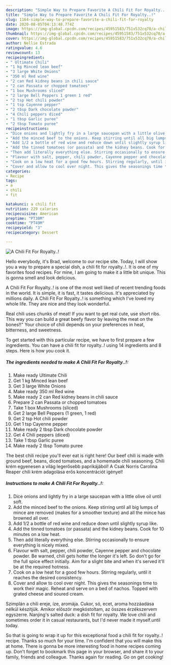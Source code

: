```yaml
---
description: "Simple Way to Prepare Favorite A Chili Fit For Royalty..!"
title: "Simple Way to Prepare Favorite A Chili Fit For Royalty..!"
slug: 1164-simple-way-to-prepare-favorite-a-chili-fit-for-royalty
date: 2020-08-05T04:13:48.774Z
image: https://img-global.cpcdn.com/recipes/45951583/751x532cq70/a-chili-fit-for-royalty-recipe-main-photo.jpg
thumbnail: https://img-global.cpcdn.com/recipes/45951583/751x532cq70/a-chili-fit-for-royalty-recipe-main-photo.jpg
cover: https://img-global.cpcdn.com/recipes/45951583/751x532cq70/a-chili-fit-for-royalty-recipe-main-photo.jpg
author: Nellie Estrada
ratingvalue: 4.6
reviewcount: 13
recipeingredient:
- " Ultimate Chili"
- "1 kg Minced lean beef"
- "3 large White Onions"
- "350 ml Red wine"
- "2 can Red kidney beans in chili sauce"
- "2 can Passata or chopped tomatoes"
- "1 box Mushrooms sliced"
- "2 large Bell Peppers 1 green 1 red"
- "2 tsp Hot chili powder"
- "1 tsp Cayenne pepper"
- "2 tbsp Dark chocolate powder"
- "4 Chili peppers diced"
- "1 tbsp Garlic puree"
- "2 tbsp Tomato puree"
recipeinstructions:
- "Dice onions and lightly fry in a large saucepan with a little olive oil until soft."
- "Add the minced beef to the onions. Keep stirring until all big lumps of mince are removed (makes for a smoother texture) and all the mince has browned all over."
- "Add 1/2 a bottle of red wine and reduce down until slightly syrup like."
- "Add the tinned tomatoes (or passata) and the kidney beans. Cook for 10 minutes on a low heat."
- "Then add literally everything else. Stirring occasionally to ensure everything is nicely mixed."
- "Flavour with salt, pepper, chili powder, Cayenne pepper and chocolate powder. Be warned, chili gets hotter the longer it&#39;s left. So don&#39;t go for the full spice effect initially. Aim for a slight bite and when it&#39;s served it&#39;ll be at the required hotness."
- "Cook on a low heat for a good few hours. Stirring regularly, until it reaches the desired consistency."
- "Cover and allow to cool over night. This gives the seasonings time to work their magic. Reheat and serve on a bed of nachos. Topped with grated cheese and soured cream."
categories:
- Recipe
tags:
- a
- chili
- fit

katakunci: a chili fit 
nutrition: 229 calories
recipecuisine: American
preptime: "PT30M"
cooktime: "PT49M"
recipeyield: "3"
recipecategory: Dessert

---
```



![A Chili Fit For Royalty..!](https://img-global.cpcdn.com/recipes/45951583/751x532cq70/a-chili-fit-for-royalty-recipe-main-photo.jpg)

Hello everybody, it's Brad, welcome to our recipe site. Today, I will show you a way to prepare a special dish, a chili fit for royalty..!. It is one of my favorites food recipes. For mine, I am going to make it a little bit unique. This is gonna smell and look delicious.

A Chili Fit For Royalty..! is one of the most well liked of recent trending foods in the world. It is simple, it is fast, it tastes delicious. It's appreciated by millions daily. A Chili Fit For Royalty..! is something which I've loved my whole life. They are nice and they look wonderful.

Real chili uses chunks of meat! If you want to get real cute, use short ribs. This way you can build a great beefy flavor by leaving the meat on the bones!!&#34; Your choice of chili depends on your preferences in heat, bitterness, and sweetness.


To get started with this particular recipe, we have to first prepare a few ingredients. You can have a chili fit for royalty..! using 14 ingredients and 8 steps. Here is how you cook it.

<!--inarticleads1-->

##### The ingredients needed to make A Chili Fit For Royalty..!:

1. Make ready  Ultimate Chili
1. Get 1 kg Minced lean beef
1. Get 3 large White Onions
1. Make ready 350 ml Red wine
1. Make ready 2 can Red kidney beans in chili sauce
1. Prepare 2 can Passata or chopped tomatoes
1. Take 1 box Mushrooms (sliced)
1. Get 2 large Bell Peppers (1 green, 1 red)
1. Get 2 tsp Hot chili powder
1. Get 1 tsp Cayenne pepper
1. Make ready 2 tbsp Dark chocolate powder
1. Get 4 Chili peppers (diced)
1. Take 1 tbsp Garlic puree
1. Make ready 2 tbsp Tomato puree


The best chili recipe you&#39;ll ever eat is right here! Our beef chili is made with ground beef, beans, diced tomatoes, and a homemade chili seasoning. Chili krém egyenesen a világ legerősebb paprikájából! A Csak Norris Carolina Reaper chili krém adagolása erős koncentrációt igényel! 

<!--inarticleads2-->

##### Instructions to make A Chili Fit For Royalty..!:

1. Dice onions and lightly fry in a large saucepan with a little olive oil until soft.
1. Add the minced beef to the onions. Keep stirring until all big lumps of mince are removed (makes for a smoother texture) and all the mince has browned all over.
1. Add 1/2 a bottle of red wine and reduce down until slightly syrup like.
1. Add the tinned tomatoes (or passata) and the kidney beans. Cook for 10 minutes on a low heat.
1. Then add literally everything else. Stirring occasionally to ensure everything is nicely mixed.
1. Flavour with salt, pepper, chili powder, Cayenne pepper and chocolate powder. Be warned, chili gets hotter the longer it&#39;s left. So don&#39;t go for the full spice effect initially. Aim for a slight bite and when it&#39;s served it&#39;ll be at the required hotness.
1. Cook on a low heat for a good few hours. Stirring regularly, until it reaches the desired consistency.
1. Cover and allow to cool over night. This gives the seasonings time to work their magic. Reheat and serve on a bed of nachos. Topped with grated cheese and soured cream.


Szimplán a chili ereje, íze, aromája. Cukor, só, ecet, aroma hozzáadása nélkül készítjük. Amikor először megkóstoltam, az összes érzékszervem egyszerre. Nanjing&#39;s salted duck: a dish fit for royalty. We love chili and sometimes order it in casual restaurants, but I&#39;d never made it myself.until today. 

So that is going to wrap it up for this exceptional food a chili fit for royalty..! recipe. Thanks so much for your time. I'm confident that you will make this at home. There is gonna be more interesting food in home recipes coming up. Don't forget to bookmark this page in your browser, and share it to your family, friends and colleague. Thanks again for reading. Go on get cooking!
